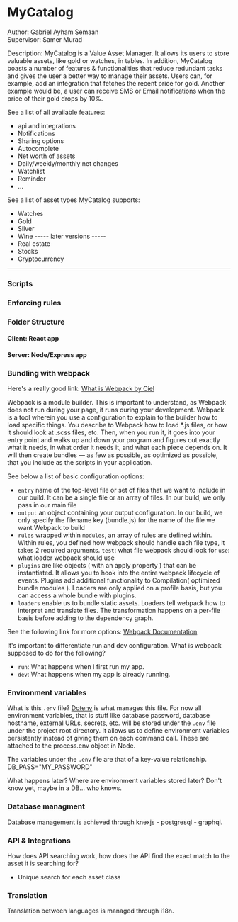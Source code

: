 # MyCatalog
Author: Gabriel Ayham Semaan 
<br />
Supervisor: Samer Murad

Description: MyCatalog is a Value Asset Manager. It allows its users to
store valuable assets, like gold or watches, in tables. In addition, MyCatalog
boasts a number of features & functionalities that reduce redundant tasks and
gives the user a better way to manage their assets.
Users can, for example, add an integration that fetches the recent price for
gold. Another example would be, a user can receive SMS or Email notifications 
when the price of their gold drops by 10%.

See a list of all available features:
- api and integrations
- Notifications 
- Sharing options
- Autocomplete 
- Net worth of assets
- Daily/weekly/monthly net changes
- Watchlist
- Reminder
- ...

See a list of asset types MyCatalog supports:
- Watches
- Gold
- Silver
- Wine
----- later versions -----
- Real estate
- Stocks
- Cryptocurrency

<hr />

### Scripts


### Enforcing rules


### Folder Structure
#### Client: React app
#### Server: Node/Express app

### Bundling with webpack
Here's a really good link: [What is Webpack by Ciel](https://medium.com/the-self-taught-programmer/what-is-webpack-and-why-should-i-care-part-1-introduction-ca4da7d0d8dc)

Webpack is a module builder. This is important to understand, as Webpack does not run during your page, it runs during your development.
Webpack is a tool wherein you use a configuration to explain to the builder how to load specific things. 
You describe to Webpack how to load *.js files, or how it should look at .scss files, etc. 
Then, when you run it, it goes into your entry point and walks up and down your program and figures out exactly what it needs, in what order it needs it, and what each piece depends on. 
It will then create bundles — as few as possible, as optimized as possible, that you include as the scripts in your application.

See below a list of basic configuration options:
- `entry` name of the top-level file or set of files that we want to include in our build. 
          It can be a single file or an array of files. 
          In our build, we only pass in our main file
- `output` an object containing your output configuration. 
           In our build, we only specify the filename key (bundle.js) for the name of the file we want Webpack to build
- `rules` wrapped within `modules`, an array of rules are defined within. 
          Within rules, you defined how webpack should handle each file type, it takes 2 required arguments. 
          `test`: what file webpack should look for
          `use`: what loader webpack should use
- `plugins` are like objects ( with an apply property ) that can be instantiated. 
            It allows you to hook into the entire webpack lifecycle of events.
            Plugins add additional functionality to Compilation( optimized bundle modules ). 
            Loaders are only applied on a profile basis, but you can access a whole bundle with plugins.
- `loaders` enable us to bundle static assets. 
            Loaders tell webpack how to interpret and translate files. 
            The transformation happens on a per-file basis before adding to the dependency graph.

See the following link for more options: [Webpack Documentation](https://webpack.js.org/concepts/) 

It's important to differentiate run and dev configuration. 
What is webpack supposed to do for the following?
- `run`: What happens when I first run my app.
- `dev`: What happens when my app is already running.

### Environment variables
What is this `.env` file? [Dotenv](https://www.npmjs.com/package/dotenv) is what manages this file.
For now all environment variables, that is stuff like database password, database hostname, external URLs, secrets, etc. will be stored under the `.env` file under the project root directory.
It allows us to define environment variables persistently instead of giving them on each command call. These are attached to the process.env object in Node.

The variables under the `.env` file are that of a key-value relationship.
DB_PASS="MY_PASSWORD"

What happens later? Where are environment variables stored later? Don't know yet, maybe in a DB... who knows.

### Database managment
Database management is achieved through knexjs - postgresql - graphql.

### API & Integrations
How does API searching work, how does the API find the exact match to the asset
it is searching for?
- Unique search for each asset class

### Translation
Translation between languages is managed through i18n.
